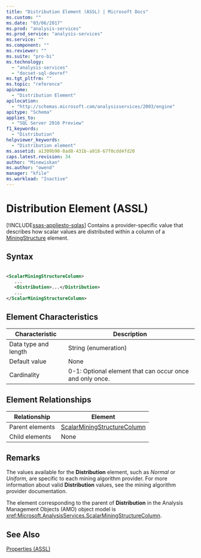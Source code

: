 ```yaml
---
title: "Distribution Element (ASSL) | Microsoft Docs"
ms.custom: ""
ms.date: "03/06/2017"
ms.prod: "analysis-services"
ms.prod_service: "analysis-services"
ms.service: ""
ms.component: ""
ms.reviewer: ""
ms.suite: "pro-bi"
ms.technology: 
  - "analysis-services"
  - "docset-sql-devref"
ms.tgt_pltfrm: ""
ms.topic: "reference"
apiname: 
  - "Distribution Element"
apilocation: 
  - "http://schemas.microsoft.com/analysisservices/2003/engine"
apitype: "Schema"
applies_to: 
  - "SQL Server 2016 Preview"
f1_keywords: 
  - "Distribution"
helpviewer_keywords: 
  - "Distribution element"
ms.assetid: a1309b90-8ad8-431b-a918-67f0cdd4fd20
caps.latest.revision: 34
author: "Minewiskan"
ms.author: "owend"
manager: "kfile"
ms.workload: "Inactive"
---
```

# Distribution Element (ASSL)
[!INCLUDE[ssas-appliesto-sqlas](../../../includes/ssas-appliesto-sqlas.md)]
  Contains a provider-specific value that describes how scalar values are distributed within a column of a [MiningStructure](../../../analysis-services/scripting/objects/miningstructure-element-assl.md) element.  
  
## Syntax  
  
```xml  
  
<ScalarMiningStructureColumn>  
   ...  
   <Distribution>...</Distribution>  
   ...  
</ScalarMiningStructureColumn>  
```  
  
## Element Characteristics  
  
|Characteristic|Description|  
|--------------------|-----------------|  
|Data type and length|String (enumeration)|  
|Default value|None|  
|Cardinality|0-1: Optional element that can occur once and only once.|  
  
## Element Relationships  
  
|Relationship|Element|  
|------------------|-------------|  
|Parent elements|[ScalarMiningStructureColumn](../../../analysis-services/scripting/data-type/scalarminingstructurecolumn-data-type-assl.md)|  
|Child elements|None|  
  
## Remarks  
 The values available for the **Distribution** element, such as *Normal* or *Uniform,* are specific to each mining algorithm provider. For more information about valid **Distribution** values, see the mining algorithm provider documentation.  
  
 The element corresponding to the parent of **Distribution** in the Analysis Management Objects (AMO) object model is <xref:Microsoft.AnalysisServices.ScalarMiningStructureColumn>.  
  
## See Also  
 [Properties &#40;ASSL&#41;](../../../analysis-services/scripting/properties/properties-assl.md)  
  
  

